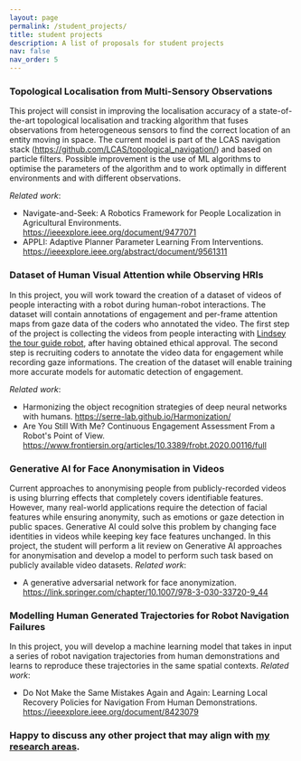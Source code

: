 ```yaml
---
layout: page
permalink: /student_projects/
title: student projects
description: A list of proposals for student projects
nav: false
nav_order: 5
---
```


### Topological Localisation from Multi-Sensory Observations

This project will consist in improving the localisation accuracy of a state-of-the-art topological localisation and tracking algorithm that fuses observations from heterogeneous sensors to find the correct location of an entity moving in space. The current model is part of the LCAS navigation stack (<a class="title" href="https://github.com/LCAS/topological_navigation/">https://github.com/LCAS/topological_navigation/</a>) and based on particle filters. Possible improvement is the use of ML algorithms to optimise the parameters of the algorithm and to work optimally in different environments and with different observations.

*Related work*:
- Navigate-and-Seek: A Robotics Framework for People Localization in Agricultural Environments. <a class="title" href="https://ieeexplore.ieee.org/document/9477071">https://ieeexplore.ieee.org/document/9477071</a>
- APPLI: Adaptive Planner Parameter Learning From Interventions. <a class="title" href="https://ieeexplore.ieee.org/abstract/document/9561311">https://ieeexplore.ieee.org/abstract/document/9561311</a>

### Dataset of Human Visual Attention while Observing HRIs

In this project, you will work toward the creation of a dataset of videos of people interacting with a robot during human-robot interactions. The dataset will contain annotations of engagement and per-frame attention maps from gaze data of the coders who annotated the video. The first step of the project is collecting the videos from people interacting with <a href="https://www.lincolnmuseum.com/robot-at-lincoln-museum">Lindsey the tour guide robot</a>, after having obtained ethical approval. The second step is recruiting coders to annotate the video data for engagement while recording gaze informations. The creation of the dataset will enable training more accurate models for automatic detection of engagement.

*Related work*:
- Harmonizing the object recognition strategies of deep neural networks with humans. <a href="https://serre-lab.github.io/Harmonization/">https://serre-lab.github.io/Harmonization/</a>
- Are You Still With Me? Continuous Engagement Assessment From a Robot's Point of View. <a href="https://www.frontiersin.org/articles/10.3389/frobt.2020.00116/full">https://www.frontiersin.org/articles/10.3389/frobt.2020.00116/full</a>
  
### Generative AI for Face Anonymisation in Videos

Current approaches to anonymising people from publicly-recorded videos is using blurring effects that completely covers identifiable features. However, many real-world applications require the detection of facial features while ensuring anonymity, such as emotions or gaze detection in public spaces. Generative AI could solve this problem by changing face identities in videos while keeping key face features unchanged. In this project, the student will perform a lit review on Generative AI approaches for anonymisation and develop a model to perform such task based on publicly available video datasets. 
*Related work*:
- A generative adversarial network for face anonymization. <a href="https://link.springer.com/chapter/10.1007/978-3-030-33720-9_44">https://link.springer.com/chapter/10.1007/978-3-030-33720-9_44</a>

### Modelling Human Generated Trajectories for Robot Navigation Failures

In this project, you will develop a machine learning model that takes in input a series of robot navigation trajectories from human demonstrations and learns to reproduce these trajectories in the same spatial contexts.
*Related work*:
- Do Not Make the Same Mistakes Again and Again: Learning Local Recovery Policies for Navigation From Human Demonstrations. <a href="https://ieeexplore.ieee.org/document/8423079">https://ieeexplore.ieee.org/document/8423079</a>


### Happy to discuss any other project that may align with <a href="/research/">my research areas</a>.
